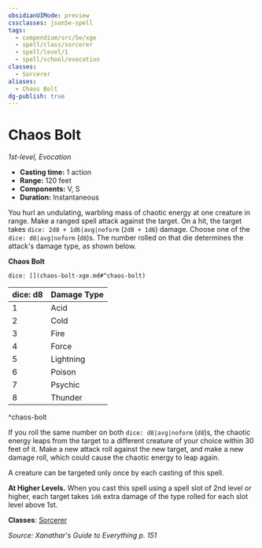```yaml
---
obsidianUIMode: preview
cssclasses: json5e-spell
tags:
  - compendium/src/5e/xge
  - spell/class/sorcerer
  - spell/level/1
  - spell/school/evocation
classes:
  - Sorcerer
aliases:
  - Chaos Bolt
dg-publish: true
---
```

# Chaos Bolt
*1st-level, Evocation*  

- **Casting time:** 1 action
- **Range:** 120 feet
- **Components:** V, S
- **Duration:** Instantaneous

You hurl an undulating, warbling mass of chaotic energy at one creature in range. Make a ranged spell attack against the target. On a hit, the target takes `dice: 2d8 + 1d6|avg|noform` (`2d8 + 1d6`) damage. Choose one of the `dice: d8|avg|noform` (`d8`)s. The number rolled on that die determines the attack's damage type, as shown below.

**Chaos Bolt**

`dice: [](chaos-bolt-xge.md#^chaos-bolt)`

| dice: d8 | Damage Type |
|----------|-------------|
| 1 | Acid |
| 2 | Cold |
| 3 | Fire |
| 4 | Force |
| 5 | Lightning |
| 6 | Poison |
| 7 | Psychic |
| 8 | Thunder |
^chaos-bolt

If you roll the same number on both `dice: d8|avg|noform` (`d8`)s, the chaotic energy leaps from the target to a different creature of your choice within 30 feet of it. Make a new attack roll against the new target, and make a new damage roll, which could cause the chaotic energy to leap again.

A creature can be targeted only once by each casting of this spell.

**At Higher Levels.** When you cast this spell using a spell slot of 2nd level or higher, each target takes `1d6` extra damage of the type rolled for each slot level above 1st.

**Classes**: [Sorcerer](/Admin/CLI/classes/sorcerer.md)

*Source: Xanathar's Guide to Everything p. 151*